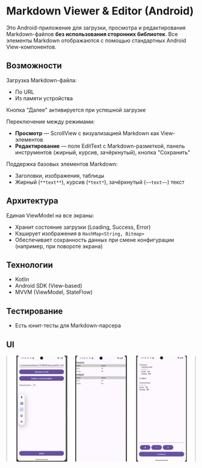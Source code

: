 # Markdown Viewer & Editor (Android)

Это Android-приложение для загрузки, просмотра и редактирования Markdown-файлов **без использования сторонних библиотек**. Все элементы Markdown отображаются с помощью стандартных Android View-компонентов.

## Возможности

Загрузка Markdown-файла:
- По URL  
- Из памяти устройства  

Кнопка "Далее" активируется при успешной загрузке

Переключение между режимами:
- **Просмотр** — ScrollView с визуализацией Markdown как View-элементов  
- **Редактирование** — поле EditText с Markdown-разметкой, панель инструментов (жирный, курсив, зачёркнутый), кнопка "Сохранить"

Поддержка базовых элементов Markdown:
- Заголовки, изображения, таблицы  
- Жирный (`**text**`), курсив (`*text*`), зачёркнутый (`~~text~~`) текст

## Архитектура

Единая ViewModel на все экраны:
- Хранит состояние загрузки (Loading, Success, Error)  
- Кэширует изображения в `HashMap<String, Bitmap>`  
- Обеспечивает сохранность данных при смене конфигурации (например, при повороте экрана)

## Технологии

- Kotlin  
- Android SDK (View-based)  
- MVVM (ViewModel, StateFlow)

## Тестирование
- Есть юнит-тесты для Markdown-парсера

## UI
![Image alt](https://github.com/Speedhunte/MarkDownParser/blob/master/screens.JPEG)

